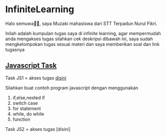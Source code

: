 # InfiniteLearning
Halo semuwa👋🏼, saya Muzaki mahasiswa dari STT Terpadun Nurul Fikri.

Inilah adalah kumpulan tugas saya di infinite learning, agar mempermudah anda mengakses tugas silahkan cek deskripsi dibawah ini, saya sudah mengkelompokan tugas sesuai materi dan saya memberikan soal dan link tugasnya 


## [Javascript Task](https://github.com/Muzaki29/InfiniteLearning/tree/javascript)
Task JS1 = akses tugas [disini](https://github.com/Muzaki29/InfiniteLearning/blob/javascript/Muzaki%20Abdullah%20Irsyad_JS1.html)

Silahkan buat contoh program javascript dengan menggunakan 
1. if,else,nested if
2. switch case
3. for statement 
4. while, do while 
5. function


Task JS2 = akses tugas [disini]

